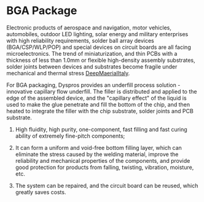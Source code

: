 # BGA Package

Electronic products of aerospace and navigation, motor vehicles, automobiles, outdoor LED lighting, solar energy and military enterprises with high reliability requirements, solder ball array devices (BGA/CSP/WLP/POP) and special devices on circuit boards are all facing microelectronics. The trend of miniaturization, and thin PCBs with a thickness of less than 1.0mm or flexible high-density assembly substrates, solder joints between devices and substrates become fragile under mechanical and thermal stress [DeepMaerialItaly](https://www.deepmaterialit.com/).

For BGA packaging, Dyspros provides an underfill process solution - innovative capillary flow underfill. The filler is distributed and applied to the edge of the assembled device, and the "capillary effect" of the liquid is used to make the glue penetrate and fill the bottom of the chip, and then heated to integrate the filler with the chip substrate, solder joints and PCB substrate.

1. High fluidity, high purity, one-component, fast filling and fast curing ability of extremely fine-pitch components;

2. It can form a uniform and void-free bottom filling layer, which can eliminate the stress caused by the welding material, improve the reliability and mechanical properties of the components, and provide good protection for products from falling, twisting, vibration, moisture, etc.

3. The system can be repaired, and the circuit board can be reused, which greatly saves costs.
